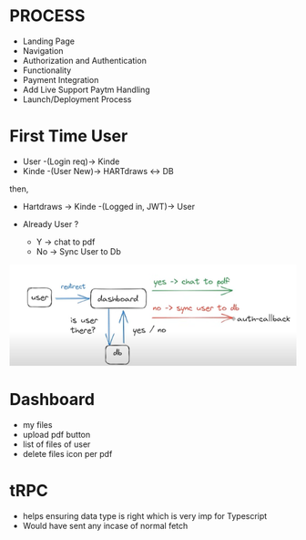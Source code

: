 # PROCESS

- Landing Page
- Navigation
- Authorization and Authentication
- Functionality
- Payment Integration
- Add Live Support Paytm Handling
- Launch/Deployment Process

# First Time User

- User -(Login req)-> Kinde
- Kinde -(User New)-> HARTdraws <-> DB

then,

- Hartdraws -> Kinde -(Logged in, JWT)-> User

- Already User ?
  - Y -> chat to pdf
  - No -> Sync User to Db

![alt text](image.png)

# Dashboard

- my files
- upload pdf button
- list of files of user
- delete files icon per pdf

# tRPC

- helps ensuring data type is right which is very imp for Typescript
- Would have sent any incase of normal fetch
